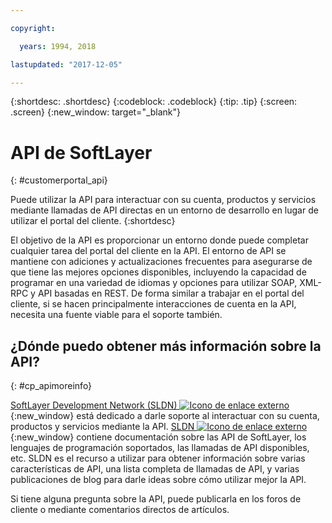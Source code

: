 ```yaml
---

copyright:

  years: 1994, 2018

lastupdated: "2017-12-05"

---
```


{:shortdesc: .shortdesc}
{:codeblock: .codeblock}
{:tip: .tip}
{:screen: .screen}
{:new_window: target="_blank"}


# API de SoftLayer
{: #customerportal_api}

Puede utilizar la API para interactuar con su cuenta, productos y servicios mediante llamadas de API directas en un entorno de desarrollo en lugar de utilizar el portal del cliente.
{:shortdesc}

El objetivo de la API es proporcionar un entorno donde puede completar cualquier tarea del portal del cliente en la API. El entorno de API se mantiene con adiciones y actualizaciones frecuentes para asegurarse de que tiene las mejores opciones disponibles, incluyendo la capacidad de programar en una variedad de idiomas y opciones para utilizar SOAP, XML-RPC y API basadas en REST. De forma similar a trabajar en el portal del cliente, si se hacen principalmente interacciones de cuenta en la API, necesita una fuente viable para el soporte también.

## ¿Dónde puedo obtener más información sobre la API?
{: #cp_apimoreinfo}

[SoftLayer Development Network (SLDN) ![Icono de enlace externo](../icons/launch-glyph.svg)](http://sldn.softlayer.com/){:new_window} está dedicado a darle soporte al interactuar con su cuenta, productos y servicios mediante la API. [SLDN ![Icono de enlace externo](../icons/launch-glyph.svg)](http://sldn.softlayer.com/){:new_window} contiene documentación sobre las API de SoftLayer, los lenguajes de programación soportados, las llamadas de API disponibles, etc. SLDN es el recurso a utilizar para obtener información sobre varias características de API, una lista completa de llamadas de API, y varias publicaciones de blog para darle ideas sobre cómo utilizar mejor la API.


Si tiene alguna pregunta sobre la API, puede publicarla en los foros de cliente o mediante comentarios directos de artículos.
